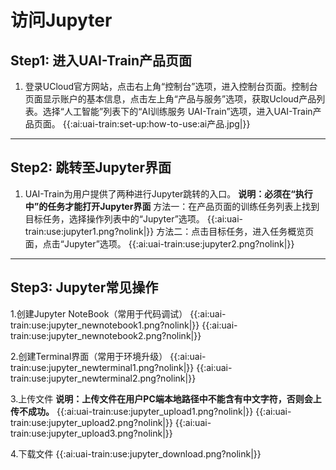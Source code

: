 

# 访问Jupyter

## Step1: 进入UAI-Train产品页面

1. 登录UCloud官方网站，点击右上角“控制台”选项，进入控制台页面。控制台页面显示账户的基本信息，点击左上角“产品与服务”选项，获取Ucloud产品列表。选择“人工智能”列表下的“AI训练服务 UAI-Train”选项，进入UAI-Train产品页面。 
{{:ai:uai-train:set-up:how-to-use:ai产品.jpg|}}

----

## Step2: 跳转至Jupyter界面 

1. UAI-Train为用户提供了两种进行Jupyter跳转的入口。
**说明：必须在“执行中”的任务才能打开Jupyter界面** 
方法一：在产品页面的训练任务列表上找到目标任务，选择操作列表中的“Jupyter”选项。
{{:ai:uai-train:use:jupyter1.png?nolink|}} 
方法二：点击目标任务，进入任务概览页面，点击“Jupyter”选项。 
{{:ai:uai-train:use:jupyter2.png?nolink|}}

----

## Step3: Jupyter常见操作 

1.创建Jupyter NoteBook（常用于代码调试）
{{:ai:uai-train:use:jupyter_newnotebook1.png?nolink|}} 
{{:ai:uai-train:use:jupyter_newnotebook2.png?nolink|}}

2.创建Terminal界面（常用于环境升级）
{{:ai:uai-train:use:jupyter_newterminal1.png?nolink|}} 
{{:ai:uai-train:use:jupyter_newterminal2.png?nolink|}}

3.上传文件 
**说明：上传文件在用户PC端本地路径中不能含有中文字符，否则会上传不成功。**
{{:ai:uai-train:use:jupyter_upload1.png?nolink|}} 
{{:ai:uai-train:use:jupyter_upload2.png?nolink|}} 
{{:ai:uai-train:use:jupyter_upload3.png?nolink|}}

4.下载文件
{{:ai:uai-train:use:jupyter_download.png?nolink|}} 

